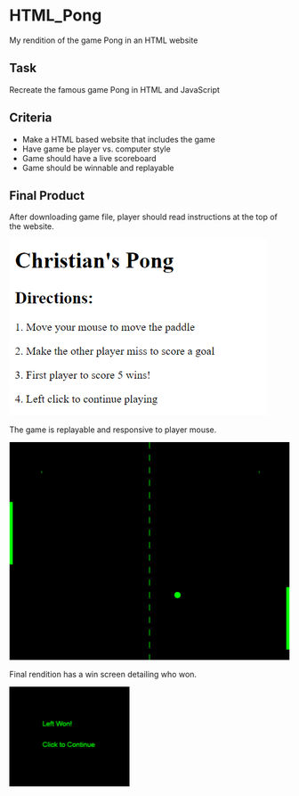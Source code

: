 # HTML_Pong
My rendition of the game Pong in an HTML website

## Task
Recreate the famous game Pong in HTML and JavaScript

## Criteria
* Make a HTML based website that includes the game
* Have game be player vs. computer style
* Game should have a live scoreboard
* Game should be winnable and replayable

## Final Product
After downloading game file, player should read instructions at the top of the website.

![](images/Pong_Direction's.png)

The game is replayable and responsive to player mouse. 

![](images/Pong_Ingame.png)

Final rendition has a win screen detailing who won.

![](images/Pong_Winscreen.png)
